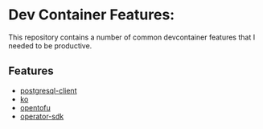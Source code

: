 # Dev Container Features: 

This repository contains a number of common devcontainer features that I needed to be productive.

## Features

* [postgresql-client](./src/postgresql-client/README.md)
* [ko](./src/ko/README.md)
* [opentofu](./src/opentofu/README.md)
* [operator-sdk](./src/operator-sdk/README.md)